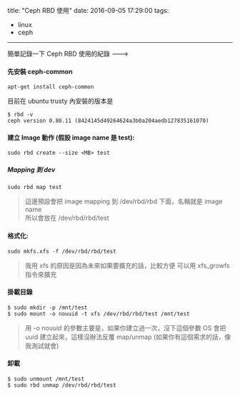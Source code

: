 title: "Ceph RBD 使用"
date: 2016-09-05 17:29:00
tags:
- linux
- ceph
---

簡單記錄一下 Ceph RBD 使用的紀錄 --->

<!-- more -->

#### 先安裝 ceph-common  

```
apt-get install ceph-common
```

目前在 ubuntu trusty 內安裝的版本是    

```
$ rbd -v
ceph version 0.80.11 (8424145d49264624a3b0a204aedb127835161070)
```


#### 建立 Image 動作 (假設 image name 是 test):  

```
sudo rbd create --size <MB> test
```


##### Mapping 到 dev

```
sudo rbd map test
```

> 這邊預設會把 image mapping 到 /dev/rbd/rbd 下面，名稱就是 image name  
> 所以會放在 /dev/rbd/rbd/test  

#### 格式化:  

```
sudo mkfs.xfs -f /dev/rbd/rbd/test
```

> 我用 xfs 的原因是因為未來如果要擴充的話，比較方便
> 可以用 xfs_growfs 指令來擴充

#### 掛載目錄

```
$ sudo mkdir -p /mnt/test
$ sudo mount -o nouuid -t xfs /dev/rbd/rbd/test /mnt/test  
```

> 用 -o nouuid 的參數主要是，如果你建立過一次，沒下這個參數
> OS 會把 uuid 建立起來，這樣沒辦法反覆 map/unmap (如果你有這個需求的話，像我測試就會)

#### 卸載

```
$ sudo unmount /mnt/test
$ sudo rbd unmap /dev/rbd/rbd/test
```


